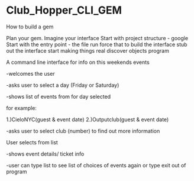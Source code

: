 # Club_Hopper_CLI_GEM

How to build a gem

Plan your gem. Imagine your interface
Start with project structure - google
Start with the entry point - the file run
force that to build the interface
stub out the interface
start making things real
discover objects
program

A command line interface for info on this weekends events

-welcomes the user

-asks user to select a day (Friday or Saturday)

-shows list of events from  for day selected

for example:

1.)CieloNYC(guest & event date) 2.)Outputclub(guest & event date)


-asks user to select club (number) to find out more information

User selects from list

-shows event details/ ticket info

-user can type list to see list of choices of events again or type exit out of program



